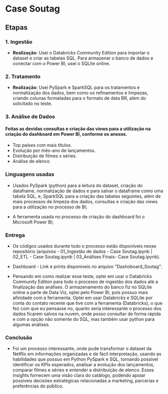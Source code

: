 # Case Soutag

## Etapas

### 1. Ingestão

- **Realização**: Usei o Databricks Community Edition para importar o dataset e criar as tabelas SQL. Para armazenar o banco de dados e conectar com o Power BI, usei o SQLite online.

### 2. Tratamento
- **Realização**: Usei PySpark e SparkSQL para os tratamentos e normalização dos dados, bem como os refinamentos e limpezas, criando colunas formatadas para o formato de data BR, além do solicitado no teste.

### 3. **Análise de Dados**
#### Feitas as devidas consultas e criação das views para a utilização na criação do dashboard em Power BI, conforme os anexos.
- Top países com mais títulos.
- Evolução por mês-ano de lançamentos.
- Distribuição de filmes x séries.
- Análise de elenco

### **Linguagens usadas**

- Usados PySpark (python) para a leitura do dataset, criação do dataframe, normalização de dados e para salvar o dataframe como uma tabela SQL, e, SparkSQL para a criação das tabelas seguintes, além de mais processos de limpeza dos dados, consultas e criação das views para a utilização no processo de BI;

- A ferramenta usada no processo de criação do dashboard foi o Microsoft Power BI;

### Entrega

- Os códigos usados durante todo o processo estão disponíveis nesse repositório (arquivos - 01_Ingestão de dados - Case Soutag.ipynb | 02_ETL - Case Soutag.ipynb | 03_Análises Finais- Case Soutag.ipynb).

- Dashboard - Link e prints disponíveis no arquivo "Dashoboard_Soutag".

- Pensando em como realizar esse teste, optei em usar o Databricks Community Edition para todo o processo de ingestão dos dados até a finalização das análises. O armazenamento do banco fiz no SQLite online a parte de Data Viz, optei pelo Power BI, pois possuo mais afinidade com a ferramenta. Optei em usar Databricks e SQLite por conta do contato recente que tive com a ferramenta (Databricks), o que fez com que eu pensasse no, quanto seria interessante o processo dos dados ficarem salvos na nuvem, onde posso consultar de forma rápida e com a opção não somente do SQL, mas também usar python para algumas análises.

### Conclusão
- Foi um processo interessante, onde pude transformar o dataset da Netflix em informações organizadas e de fácil interpretação, usando as habilidades que possuo em Python PySpark e SQL, tornando possível identificar os KPIs esperados, analisar a evolução dos lançamentos, comparar filmes e séries e entender a distribuição de elenco. Esses insights fornecem uma visão clara do catálogo, podendo apoiar possíveis decisões estratégicas relacionadas a marketing, parcerias e preferências do público.
